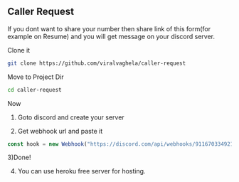 ## Caller Request
If you dont want to share your number then share link of this form(for example on Resume) and you will get message on your discord server.


Clone it 
```bash
git clone https://github.com/viralvaghela/caller-request 
```

Move to Project Dir
```bash
cd caller-request 
```

Now 

1) Goto discord and create your server

2) Get webhook url and paste it 


```js
const hook = new Webhook("https://discord.com/api/webhooks/911670334921527356/ivd-iK_Ra-EuD3ydd-nTO3aaNN_tdsX6xTGRcO6gXK5oLZsuJU5ixpkRM6sYxX0s98ak");
```

3)Done!

4) You can use heroku free server for hosting.



